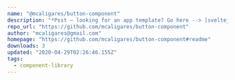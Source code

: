 ```yaml
---
name: "@mcaligares/button-component"
description: "*Psst — looking for an app template? Go here --> [sveltejs/template](https://github.com/sveltejs/template)*"
repo_url: "https://github.com/mcaligares/button-component"
author: "mcaligares@gmail.com"
homepage: "https://github.com/mcaligares/button-component#readme"
downloads: 3
updated: "2020-04-29T02:26:46.155Z"
tags: 
  - component-library
---
```

